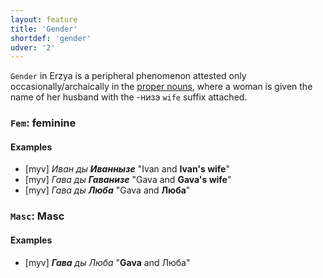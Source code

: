 ```yaml
---
layout: feature
title: 'Gender'
shortdef: 'gender'
udver: '2'
---
```


`Gender` in Erzya is a peripheral phenomenon attested only occasionally/archaically in the [proper nouns](myv-pos/PROPN), where a woman is given the name of her husband with the -низэ `wife` suffix attached.

### <a name="Fem">`Fem`</a>: feminine

#### Examples

* [myv] _Иван ды <b>Иваннызе</b>_ "Ivan and <b>Ivan's wife</b>"
* [myv] _Гава ды <b>Гаванизе</b>_ "Gava and <b>Gava's wife</b>"
* [myv] _Гава ды <b>Люба</b>_ "Gava and <b>Люба</b>"

### <a name="Masc">`Masc`</a>: Masc

#### Examples

* [myv] _<b>Гава</b> ды Люба_ "<b>Gava</b> and Люба"


<!-- Interlanguage links updated Po 11. listopadu 2024, 20:09:42 CET -->

